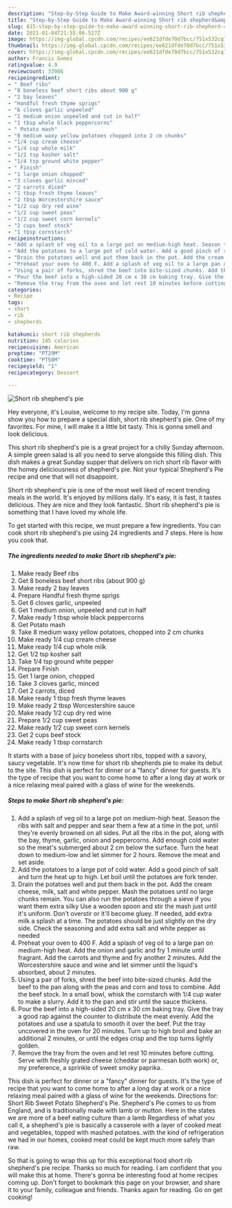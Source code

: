 ```yaml
---
description: "Step-by-Step Guide to Make Award-winning Short rib shepherd&amp;#39;s pie"
title: "Step-by-Step Guide to Make Award-winning Short rib shepherd&amp;#39;s pie"
slug: 815-step-by-step-guide-to-make-award-winning-short-rib-shepherd-and-39-s-pie
date: 2021-01-04T21:55:06.527Z
image: https://img-global.cpcdn.com/recipes/ee621dfde70d7bcc/751x532cq70/short-rib-shepherds-pie-recipe-main-photo.jpg
thumbnail: https://img-global.cpcdn.com/recipes/ee621dfde70d7bcc/751x532cq70/short-rib-shepherds-pie-recipe-main-photo.jpg
cover: https://img-global.cpcdn.com/recipes/ee621dfde70d7bcc/751x532cq70/short-rib-shepherds-pie-recipe-main-photo.jpg
author: Francis Gomez
ratingvalue: 4.9
reviewcount: 33986
recipeingredient:
- " Beef ribs"
- "8 boneless beef short ribs about 900 g"
- "2 bay leaves"
- "Handful fresh thyme sprigs"
- "6 cloves garlic unpeeled"
- "1 medium onion unpeeled and cut in half"
- "1 tbsp whole black peppercorns"
- " Potato mash"
- "8 medium waxy yellow potatoes chopped into 2 cm chunks"
- "1/4 cup cream cheese"
- "1/4 cup whole milk"
- "1/2 tsp kosher salt"
- "1/4 tsp ground white pepper"
- " Finish"
- "1 large onion chopped"
- "3 cloves garlic minced"
- "2 carrots diced"
- "1 tbsp fresh thyme leaves"
- "2 tbsp Worcestershire sauce"
- "1/2 cup dry red wine"
- "1/2 cup sweet peas"
- "1/2 cup sweet corn kernels"
- "2 cups beef stock"
- "1 tbsp cornstarch"
recipeinstructions:
- "Add a splash of veg oil to a large pot on medium-high heat. Season the ribs with salt and pepper and sear them a few at a time in the pot, until they&#39;re evenly browned on all sides. Put all the ribs in the pot, along with the bay, thyme, garlic, onion and peppercorns. Add enough cold water so the meat&#39;s submerged about 2 cm below the surface. Turn the heat down to medium-low and let simmer for 2 hours. Remove the meat and set aside."
- "Add the potatoes to a large pot of cold water. Add a good pinch of salt and turn the heat up to high. Let boil until the potatoes are fork tender."
- "Drain the potatoes well and put them back in the pot. Add the cream cheese, milk, salt and white pepper. Mash the potatoes until no large chunks remain. You can also run the potatoes through a sieve if you want them extra silky Use a wooden spoon and stir the mash just until it&#39;s uniform. Don&#39;t overstir or it&#39;ll become gluey. If needed, add extra milk a splash at a time. The potatoes should be just slightly on the dry side. Check the seasoning and add extra salt and white pepper as needed"
- "Preheat your oven to 400 F. Add a splash of veg oil to a large pan on medium-high heat. Add the onion and garlic and fry 1 minute until fragrant. Add the carrots and thyme and fry another 2 minutes. Add the Worcestershire sauce and wine and let simmer until the liquid&#39;s absorbed, about 2 minutes."
- "Using a pair of forks, shred the beef into bite-sized chunks. Add the beef to the pan along with the peas and corn and toss to combine. Add the beef stock. In a small bowl, whisk the cornstarch with 1/4 cup water to make a slurry. Add it to the pan and stir until the sauce thickens."
- "Pour the beef into a high-sided 20 cm x 30 cm baking tray. Give the tray a good rap against the counter to distribute the meat evenly. Add the potatoes and use a spatula to smooth it over the beef. Put the tray uncovered in the oven for 20 minutes. Turn up to high broil and bake an additional 2 minutes, or until the edges crisp and the top turns lightly golden."
- "Remove the tray from the oven and let rest 10 minutes before cutting. Serve with freshly grated cheese (cheddar or parmesan both work) or, my preference, a sprinkle of sweet smoky paprika."
categories:
- Recipe
tags:
- short
- rib
- shepherds

katakunci: short rib shepherds 
nutrition: 145 calories
recipecuisine: American
preptime: "PT29M"
cooktime: "PT58M"
recipeyield: "1"
recipecategory: Dessert

---
```



![Short rib shepherd&#39;s pie](https://img-global.cpcdn.com/recipes/ee621dfde70d7bcc/751x532cq70/short-rib-shepherds-pie-recipe-main-photo.jpg)

Hey everyone, it's Louise, welcome to my recipe site. Today, I'm gonna show you how to prepare a special dish, short rib shepherd&#39;s pie. One of my favorites. For mine, I will make it a little bit tasty. This is gonna smell and look delicious.

This short rib shepherd&#39;s pie is a great project for a chilly Sunday afternoon. A simple green salad is all you need to serve alongside this filling dish. This dish makes a great Sunday supper that delivers on rich short rib flavor with the homey deliciousness of shepherd&#39;s pie. Not your typical Shepherd&#39;s Pie recipe and one that will not disappoint.

Short rib shepherd&#39;s pie is one of the most well liked of recent trending meals in the world. It's enjoyed by millions daily. It's easy, it is fast, it tastes delicious. They are nice and they look fantastic. Short rib shepherd&#39;s pie is something that I have loved my whole life.


To get started with this recipe, we must prepare a few ingredients. You can cook short rib shepherd&#39;s pie using 24 ingredients and 7 steps. Here is how you cook that.

<!--inarticleads1-->

##### The ingredients needed to make Short rib shepherd&#39;s pie:

1. Make ready  Beef ribs
1. Get 8 boneless beef short ribs (about 900 g)
1. Make ready 2 bay leaves
1. Prepare Handful fresh thyme sprigs
1. Get 6 cloves garlic, unpeeled
1. Get 1 medium onion, unpeeled and cut in half
1. Make ready 1 tbsp whole black peppercorns
1. Get  Potato mash
1. Take 8 medium waxy yellow potatoes, chopped into 2 cm chunks
1. Make ready 1/4 cup cream cheese
1. Make ready 1/4 cup whole milk
1. Get 1/2 tsp kosher salt
1. Take 1/4 tsp ground white pepper
1. Prepare  Finish
1. Get 1 large onion, chopped
1. Take 3 cloves garlic, minced
1. Get 2 carrots, diced
1. Make ready 1 tbsp fresh thyme leaves
1. Make ready 2 tbsp Worcestershire sauce
1. Make ready 1/2 cup dry red wine
1. Prepare 1/2 cup sweet peas
1. Make ready 1/2 cup sweet corn kernels
1. Get 2 cups beef stock
1. Make ready 1 tbsp cornstarch


It starts with a base of juicy boneless short ribs, topped with a savory, saucy vegetable. It&#39;s now time for short rib shepherds pie to make its debut to the site. This dish is perfect for dinner or a &#34;fancy&#34; dinner for guests. It&#39;s the type of recipe that you want to come home to after a long day at work or a nice relaxing meal paired with a glass of wine for the weekends. 

<!--inarticleads2-->

##### Steps to make Short rib shepherd&#39;s pie:

1. Add a splash of veg oil to a large pot on medium-high heat. Season the ribs with salt and pepper and sear them a few at a time in the pot, until they&#39;re evenly browned on all sides. Put all the ribs in the pot, along with the bay, thyme, garlic, onion and peppercorns. Add enough cold water so the meat&#39;s submerged about 2 cm below the surface. Turn the heat down to medium-low and let simmer for 2 hours. Remove the meat and set aside.
1. Add the potatoes to a large pot of cold water. Add a good pinch of salt and turn the heat up to high. Let boil until the potatoes are fork tender.
1. Drain the potatoes well and put them back in the pot. Add the cream cheese, milk, salt and white pepper. Mash the potatoes until no large chunks remain. You can also run the potatoes through a sieve if you want them extra silky Use a wooden spoon and stir the mash just until it&#39;s uniform. Don&#39;t overstir or it&#39;ll become gluey. If needed, add extra milk a splash at a time. The potatoes should be just slightly on the dry side. Check the seasoning and add extra salt and white pepper as needed
1. Preheat your oven to 400 F. Add a splash of veg oil to a large pan on medium-high heat. Add the onion and garlic and fry 1 minute until fragrant. Add the carrots and thyme and fry another 2 minutes. Add the Worcestershire sauce and wine and let simmer until the liquid&#39;s absorbed, about 2 minutes.
1. Using a pair of forks, shred the beef into bite-sized chunks. Add the beef to the pan along with the peas and corn and toss to combine. Add the beef stock. In a small bowl, whisk the cornstarch with 1/4 cup water to make a slurry. Add it to the pan and stir until the sauce thickens.
1. Pour the beef into a high-sided 20 cm x 30 cm baking tray. Give the tray a good rap against the counter to distribute the meat evenly. Add the potatoes and use a spatula to smooth it over the beef. Put the tray uncovered in the oven for 20 minutes. Turn up to high broil and bake an additional 2 minutes, or until the edges crisp and the top turns lightly golden.
1. Remove the tray from the oven and let rest 10 minutes before cutting. Serve with freshly grated cheese (cheddar or parmesan both work) or, my preference, a sprinkle of sweet smoky paprika.


This dish is perfect for dinner or a &#34;fancy&#34; dinner for guests. It&#39;s the type of recipe that you want to come home to after a long day at work or a nice relaxing meal paired with a glass of wine for the weekends. Directions for: Short Rib Sweet Potato Shepherd&#39;s Pie. Shepherd&#39;s Pie comes to us from England, and is traditionally made with lamb or mutton. Here in the states we are more of a beef eating culture than a lamb Regardless of what you call it, a shepherd&#39;s pie is basically a casserole with a layer of cooked meat and vegetables, topped with mashed potatoes..with the kind of refrigeration we had in our homes, cooked meat could be kept much more safely than raw. 

So that is going to wrap this up for this exceptional food short rib shepherd&#39;s pie recipe. Thanks so much for reading. I am confident that you will make this at home. There's gonna be interesting food at home recipes coming up. Don't forget to bookmark this page on your browser, and share it to your family, colleague and friends. Thanks again for reading. Go on get cooking!
